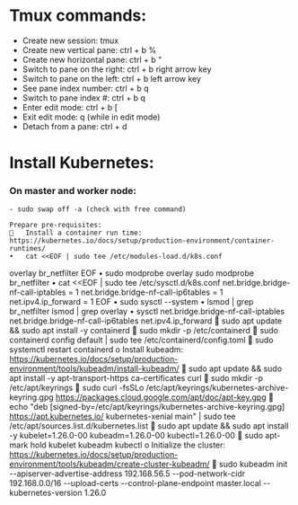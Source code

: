 # Tmux commands:
* Create new session: tmux
* Create new vertical pane: ctrl + b %
* Create new horizontal pane: ctrl + b “
* Switch to pane on the right: ctrl + b right arrow key
* Switch to pane on the left: ctrl + b left arrow key
* See pane index number: ctrl + b q
* Switch to pane index #: ctrl + b q <Index Number>
* Enter edit mode: ctrl + b [
* Exit edit mode: q (while in edit mode)
* Detach from a pane: ctrl + d

# Install Kubernetes:
### On master and worker node:
    - sudo swap off -a (check with free command)
    
    Prepare pre-requisites:
    	Install a container run time: https://kubernetes.io/docs/setup/production-environment/container-runtimes/
    •	cat <<EOF | sudo tee /etc/modules-load.d/k8s.conf
overlay
br_netfilter
EOF
•	sudo modprobe overlay
sudo modprobe br_netfilter
•	cat <<EOF | sudo tee /etc/sysctl.d/k8s.conf
net.bridge.bridge-nf-call-iptables  = 1
net.bridge.bridge-nf-call-ip6tables = 1
net.ipv4.ip_forward                 = 1
EOF
•	sudo sysctl --system
•	lsmod | grep br_netfilter
lsmod | grep overlay
•	sysctl net.bridge.bridge-nf-call-iptables net.bridge.bridge-nf-call-ip6tables net.ipv4.ip_forward
	sudo apt update && sudo apt install -y containerd
	sudo mkdir -p /etc/containerd
	sudo containerd config default | sudo tee /etc/containerd/config.toml
	sudo systemctl restart containerd
o	Install kubeadm: https://kubernetes.io/docs/setup/production-environment/tools/kubeadm/install-kubeadm/
	sudo apt update && sudo apt install -y apt-transport-https ca-certificates curl
	sudo mkdir -p /etc/apt/keyrings
	sudo curl -fsSLo /etc/apt/keyrings/kubernetes-archive-keyring.gpg https://packages.cloud.google.com/apt/doc/apt-key.gpg
	echo "deb [signed-by=/etc/apt/keyrings/kubernetes-archive-keyring.gpg] https://apt.kubernetes.io/ kubernetes-xenial main" | sudo tee /etc/apt/sources.list.d/kubernetes.list
	sudo apt update && sudo apt install -y kubelet=1.26.0-00 kubeadm=1.26.0-00 kubectl=1.26.0-00
	sudo apt-mark hold kubelet kubeadm kubectl
o	Initialize the cluster: https://kubernetes.io/docs/setup/production-environment/tools/kubeadm/create-cluster-kubeadm/
	sudo kubeadm init --apiserver-advertise-address 192.168.56.5 --pod-network-cidr 192.168.0.0/16 --upload-certs --control-plane-endpoint master.local --kubernetes-version 1.26.0
